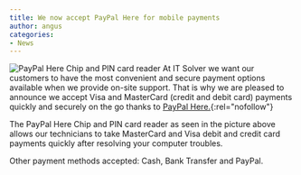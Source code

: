 ```yaml
---
title: We now accept PayPal Here for mobile payments
author: angus
categories:
- News
---
```


![PayPal Here Chip and PIN card reader](/assets/images/paypal-reader.jpg)
At IT Solver we want our customers to have the most convenient and secure payment options available when we provide on-site support. That is why we are pleased to announce we accept Visa and MasterCard (credit and debit card) payments quickly and securely on the go thanks to [PayPal Here.](https://www.paypal.com/au/webapps/mpp/accept-mobile-payments){:rel="nofollow"}

The PayPal Here Chip and PIN card reader as seen in the picture above allows our technicians to take MasterCard and Visa debit and credit card payments quickly after resolving your computer troubles.

Other payment methods accepted: Cash, Bank Transfer and PayPal.
